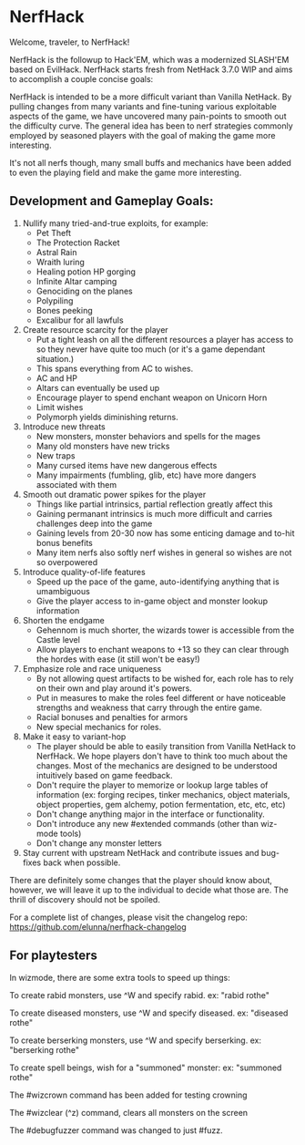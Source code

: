 # NerfHack

Welcome, traveler, to NerfHack!

NerfHack is the followup to Hack'EM, which was a modernized SLASH'EM based on EvilHack. NerfHack starts fresh from NetHack 3.7.0 WIP and aims to accomplish a couple concise goals: 

NerfHack is intended to be a more difficult variant than Vanilla NetHack. By pulling changes from many variants and fine-tuning various exploitable aspects of the game, we have uncovered many pain-points to smooth out the difficulty curve. The general idea has been to nerf strategies commonly employed by seasoned players with the goal of making the game more interesting.

It's not all nerfs though, many small buffs and mechanics have been added to even the playing field and make the game more interesting.

## Development and Gameplay Goals:
1) Nullify many tried-and-true exploits, for example:
   * Pet Theft
   * The Protection Racket
   * Astral Rain
   * Wraith luring
   * Healing potion HP gorging
   * Infinite Altar camping
   * Genociding on the planes
   * Polypiling
   * Bones peeking
   * Excalibur for all lawfuls
2) Create resource scarcity for the player
   * Put a tight leash on all the different resources a player has access to so they never have quite too much (or it's a game dependant situation.)
   * This spans everything from AC to wishes.
    - AC and HP
    - Altars can eventually be used up
    - Encourage player to spend enchant weapon on Unicorn Horn
    - Limit wishes
    - Polymorph yields diminishing returns.
3) Introduce new threats
    - New monsters, monster behaviors and spells for the mages
    - Many old monsters have new tricks
    - New traps
    - Many cursed items have new dangerous effects
    - Many impairments (fumbling, glib, etc) have more dangers associated with them
4) Smooth out dramatic power spikes for the player
    * Things like partial intrinsics, partial reflection greatly affect this
    * Gaining permanant intrinsics is much more difficult and carries challenges deep into the game
    * Gaining levels from 20-30 now has some enticing damage and to-hit bonus benefits
    * Many item nerfs also softly nerf wishes in general so wishes are not so overpowered
5) Introduce quality-of-life features
    * Speed up the pace of the game, auto-identifying anything that is umambiguous
    * Give the player access to in-game object and monster lookup information
6) Shorten the endgame
    * Gehennom is much shorter, the wizards tower is accessible from the Castle level
    * Allow players to enchant weapons to +13 so they can clear through the hordes with ease (it still won't be easy!)
7) Emphasize role and race uniqueness
    * By not allowing quest artifacts to be wished for, each role has to rely on their own and play around it's powers.
    * Put in measures to make the roles feel different or have noticeable strengths and weakness that carry through the entire game.
    * Racial bonuses and penalties for armors
    * New special mechanics for roles.
8) Make it easy to variant-hop
   * The player should be able to easily transition from Vanilla NetHack to NerfHack. We hope players don't have to think too much about the changes. Most of the mechanics are designed to be understood intuitively based on game feedback.
   * Don't require the player to memorize or lookup large tables of information (ex: forging recipes, tinker mechanics, object materials, object properties, gem alchemy, potion fermentation, etc, etc, etc)
   * Don't change anything major in the interface or functionality.
   * Don't introduce any new #extended commands (other than wiz-mode tools)
   * Don't change any monster letters
9)  Stay current with upstream NetHack and contribute issues and bug-fixes back when possible.

There are definitely some changes that the player should know about, however, we will leave it up to the individual to decide what those are. The thrill of discovery should not be spoiled.

For a complete list of changes, please visit the changelog repo: https://github.com/elunna/nerfhack-changelog

## For playtesters
In wizmode, there are some extra tools to speed up things:

To create rabid monsters, use ^W and specify rabid.
    ex: "rabid rothe"

To create diseased monsters, use ^W and specify diseased.
    ex: "diseased rothe"

To create berserking monsters, use ^W and specify berserking.
    ex: "berserking rothe"

To create spell beings, wish for a "summoned" monster:
    ex: "summoned rothe"

The #wizcrown command has been added for testing crowning

The #wizclear (^z) command, clears all monsters on the screen

The #debugfuzzer command was changed to just #fuzz.